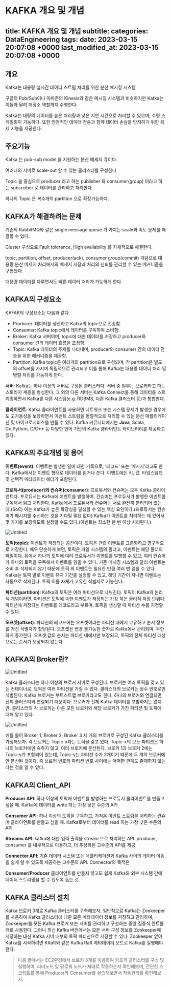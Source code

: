 # KAFKA 개요 및 개념
title: KAFKA 개요 및 개념
subtitle: 
categories: DataEngineering
tags: 
date: 2023-03-15 20:07:08 +0000
last_modified_at: 2023-03-15 20:07:08 +0000
---

## 개요

Kafka는 대용량 실시간 데이터 스트림 처리를 위한 분산 메시징 시스템 

구글의 Pub/Sub이나 아마존의 Kinesis와 같은 메시징 시스템과 비슷하지만 Kafka는 이들과 달리 저장소 역할까지 수행한다.

Kafka는 대량의 데이터를 높은 처리량과 낮은 지연 시간으로 처리할 수 있으며, 수평 스케일링이 가능하다. 또한 안정적인 데이터 전송과 함께 데이터 손실을 방지하기 위한 복제 기능을 제공한다.

## 주요기능

Kafka 는 pub-sub model 을 지원하는 분산 메세지 큐이다.

여러대의 서버로 scale-out 할 수 있는 클러스터를 구성한다

Topic 을 중심으로 producer 라고 하는 publisher 와 consumer(group) 이라고 하는 subscriber 로 데이터를 관리하고 처리한다.

하나의 Topic 은 복수개의 partition 으로 확장가능하다.

## KAFKA가 해결하려는 문제

기존의 RabbitMQ와 같은 single message queue 가 가지는 scale과 속도 문제를 해결할 수 있다.

Cluster 구성으로 Fault tolerance, High availability 를 자체적으로 해결한다.

topic, partition, offset, producer(ack), consumer group(commit) 개념으로 대용량 분산 메세지 처리에서의 메세지 저장과 처리의 신뢰를 관리할 수 있는 메커니즘을 구현했다.

대용량 데이터를 다루면서도 빠른 데이터 처리가 가능하게 한다.

## KAFKA의 구성요소

KAFAK의 구성요소는 다음과 같다.

- Producer: 데이터를 생산하고 Kafka의 topic으로 전송함.
- Consumer: Kafka topic에서 데이터를 구독하여 소비함.
- Broker: Kafka 서버이며, topic에 대한 데이터를 저장하고 producer와 consumer 간의 데이터 흐름을 조정함.
- Topic: Kafka 데이터의 주제를 나타내며, producer와 consumer 간의 데이터 전송을 위한 메커니즘을 제공함.
- Partition: Kafka topic은 여러개의 partition으로 구성되며, 각 partition은 별도의 offset을 가지며 독립적으로 관리되고 이를 통해 Kafka는 대용량 데이터 처리 및 병렬 처리를 가능하게 한다.

**서버**: Kafka는 하나 이상의 서버로 구성된 클러스터다. 서버 중 일부는 브로커라고 하는 스토리지 계층을 형성한다. 그 외의 다른 서버는 Kafka Connect를 통해 데이터를 스트리밍하면서 Kafka를 다른 시스템(e.g. RDBMS, 다른 Kafka 클러스터 등)과 통합한다.

**클라이언트**: Kafka 클라이언트를 사용하면 네트워크 또는 시스템 문제가 발생한 경우에도 고가용성을 보장하면서 이벤트 스트림을 병렬적으로 처리할 수 있는 분산 애플리케이션 및 마이크로서비스를 만들 수 있다. Kafka 커뮤니티에서는 **Java**, Scala, Go,Python, C/C++ 등 다양한 언어 기반의 Kafka 클라이언트 라이브러리를 제공하고 있다.

## KAFKA의 주요개념 및 용어

**이벤트(event)**: 이벤트는 발생한 일에 대한 기록으로, ‘레코드’ 또는 ‘메시지’라고도 한다. Kafka에서는 이벤트 형태로 데이터를 읽거나 쓴다. 이벤트에는 키, 값, 타임스탬프 및 선택적 메타데이터 헤더가 포함된다.

**프로듀서(producer)와 컨슈머(consumer)**: 프로듀서와 컨슈머는 모두 Kafka 클라이언트다. 프로듀서는 Kafka에 이벤트를 발행하며, 컨슈머는 프로듀서가 발행한 이벤트를 구독해서 읽고 처리한다. Kafka에서 프로듀서와 컨슈머는 서로 완전히 분리되어 있는데,(SoC) 이는 Kafka가 높은 확장성을 달성할 수 있는 핵심 요인이다.(프로듀서는 컨슈머가 메시지를 수신하는 것을 기다릴 필요 없다) Kafka가 이벤트를 처리하는 데 있어서 몇 가지를 보장하도록 설정할 수도 있다.(이벤트는 최소한 한 번 이상 처리된다.)

![Untitled](KAFKA%20%E1%84%80%E1%85%A2%E1%84%8B%E1%85%AD%20%E1%84%86%E1%85%B5%E1%86%BE%20%E1%84%80%E1%85%A2%E1%84%82%E1%85%A7%E1%86%B7%20a7f55d6d6b75499784552dd331b1f4f2/Untitled.png)

**토픽(topic)**: 이벤트가 저장되는 공간이다. 토픽은 관련 이벤트를 그룹화하고 영구적으로 저장한다. 매우 단순하게 보면, 토픽은 파일 시스템의 폴더고, 이벤트는 해당 폴더의 파일이다. 위에서 하나의 토픽에 여러 프로듀서가 이벤트를 발행할 수 있고, 여러 컨슈머가 하나의 토픽을 구독해서 이벤트를 읽을 수 있다. 기존 메시징 시스템과 달리 이벤트는 소비 후 삭제되지 않기 때문에 토픽
의 이벤트는 필요한 만큼 여러 번 읽을 수 있다. Kafka는 토픽 별로 이벤트 유지 기간을 설정할 수 있고, 해당 기간이 지나면 이벤트는 자동으로 삭제된다. 토픽 이름 자체가 고유한 식별자로 기능한다.

**파티션(partition)**: Kafka의 토픽은 여러 파티션으로 나눠진다. 토픽이 Kafka의 논리적 개념이라면, 파티션은 토픽에 속한 이벤트가 저장되는 가장 작은 물리적 저장 단위다. 파티션에 저장되는 이벤트를 레코드라고 부르며, 토픽을 생성할 때 파티션 수를 지정할 수 있다.

**오프셋(offset)**: 파티션의 레코드에는 오프셋이라는 파티션 내에서 고유하고 순서 정보를 가진 식별자가 할당된다. 오프셋은 변경 불가능한 숫자로 Kafka에서 관리되며, 무한하게 증가한다. 오프셋 값의 순서는 파티션 내에서만 보장되고, 토픽의 전체 파티션 대상으로는 순서가 보장되지 않는다.

## KAFKA의 Broker란?

![Untitled](KAFKA%20%E1%84%80%E1%85%A2%E1%84%8B%E1%85%AD%20%E1%84%86%E1%85%B5%E1%86%BE%20%E1%84%80%E1%85%A2%E1%84%82%E1%85%A7%E1%86%B7%20a7f55d6d6b75499784552dd331b1f4f2/Untitled%201.png)

Kafka 클러스터는 하나 이상의 브로커 서버로 구성된다. 브로커는 여러 토픽을 갖고 있는 컨테이너로, 토픽은 여러 파티션을 가질 수 있다. 클러스터의 브로커는 정수 번호로만 식별된다. Kafka 브로커는 부트스트랩 브로커라고도 한다. 하나의 브로커와 연결되면 전체 클러스터와 연결되기 때문이다. 브로커가 전체 Kafka 데이터를 포함하지는 않지만, 클러스터의 각 브로커는 다른 모든 브로커와 해당 브로커가 가진 파티션 및 토픽에 대해 알고 있다.

![Untitled](KAFKA%20%E1%84%80%E1%85%A2%E1%84%8B%E1%85%AD%20%E1%84%86%E1%85%B5%E1%86%BE%20%E1%84%80%E1%85%A2%E1%84%82%E1%85%A7%E1%86%B7%20a7f55d6d6b75499784552dd331b1f4f2/Untitled%202.png)

예를 들어 Broker 1, Broker 2, Broker 3 세 개의 브로커로 구성된 Kafka 클러스터를 가정해보자. 각 브로커는 Topic-x라는 토픽을 갖고 있다. Topic-x의 모든 파티션은 하나의 브로커에만 속하지 않고, 여러 브로커에 분산된다. 브로커 1과 브로커 2에는 Topic-y가 포함되어 있는데, Topic-y는 파티션 수가 2개이기 때문에 두 개의 브로커에만 분산된 것이다. 즉 브로커 번호와 파티션 번호 사이에는 어떠한 관계도 존재하지 않는다는 것을 알 수 있다.

## KAFKA의 Client_API

**Producer API**: 하나 이상의 토픽에 이벤트를 발행하는 프로듀서 클라이언트를 만들고 싶을 때. Kafka에 데이터를 write 하는 가장 낮은 수준의 API

**Consumer API**: 하나 이상의 토픽을 구독하고, 가져온 이벤트 스트림을 처리하는 컨슈머 클라이언트를 만들고 싶을 때. Kafka로부터 데이터를 read 하는 가장 낮은 수준의API

**Streams API**: kafka에 대한 입력 출력을 stream 으로 처리하는 API. producer,
consumer 를 내부적으로 이용하고, 더 추상화된 고수준의 API를 제공

**Connector API**: 기존 데이터 시스템 또는 애플리케이션과 Kafka 사이의 데이터 이동을 쉽게 할 수 있도록 제공하는 고수준의 API. Connector의 목적은

**Consumer/Producer** 클라이언트를 만들지 않고도 쉽게 Kafka와 외부 시스템 간에 데이터 스트리밍을 할 수 있도록 돕는 것.

## KAFKA 클러스터 설치

Kafka 브로커 3개로 Kafka 클러스터를 구축해보자. 일반적으로 Kafka는 Zookeeper를 사용하여 Kafka 클러스터에 대한 모든 메타데이터 정보를 저장하고 관리하며, Zookeeper를 모든 Kafka 브로커 또는 서버를 관리하고 구성하는 중앙 집중식 컨트롤러로 사용한다. 그러나 최신 Kafka 버전에서는 모든 서버 구성 정보를 Zookeeper에 저장하는 대신 Kafka 서버 내부의 토픽 파티션으로 저장할 수 있다. Zookeeper 없이 Kafka를 시작하려면 KRaft와 같은 Kafka Raft 메타데이터 모드로 Kafka를 실행해야 한다.

> 다음 글에서는 EC2환경에서 브로커 3개를 이용하여 카프카 클러스터를 구성 및 실행하여, 리더노드 및 팔로워 노드가 제대로 작동하는지 확인해보며, 간단한 스크립트를 통해 Producer와 Consumer를 실습해보면서 작동원리를 확인해보자.
>